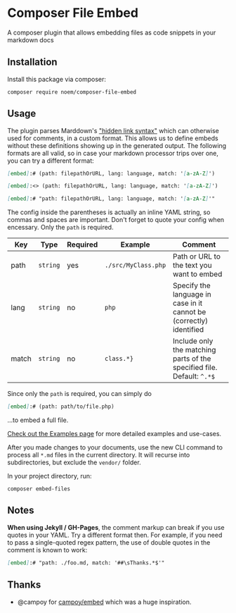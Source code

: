 # Composer File Embed

A composer plugin that allows embedding files as code snippets in your markdown docs

## Installation

Install this package via composer:

`composer require noem/composer-file-embed`

## Usage

The plugin parses Marddown's ["hidden link syntax"](https://stackoverflow.com/a/20885980) which can otherwise used for
comments, in a custom format. This allows us to define embeds without these definitions showing up in the generated
output. The following formats are all valid, so in case your markdown processor trips over one, you can try a different
format:

```markdown
[embed]:# (path: filepathOrURL, lang: language, match: '[a-zA-Z]')

[embed]:<> (path: filepathOrURL, lang: language, match: '[a-zA-Z]')

[embed]:# "path: filepathOrURL, lang: language, match: '[a-zA-Z]'"
```

The config inside the parentheses is actually an inline YAML string, so commas and spaces are important. Don't forget to
quote your config when encessary. Only the `path` is required.

|Key|Type|Required|Example|Comment  |
|---|---|---|---|---|
|path|`string` | yes | `./src/MyClass.php`| Path or URL to the text you want to embed |
|lang|`string`| no | `php` | Specify the language in case in it cannot be (correctly) identified |
|match|`string`| no | `class.*}` | Include only the matching parts of the specified file. Default: `^.*$` |

Since only the `path` is required, you can simply do

```markdown
[embed]:# (path: path/to/file.php)
```

...to embed a full file.

[Check out the Examples page](https://noemphp.github.io/composer-file-embed/Examples/) for more detailed examples and
use-cases.

After you made changes to your documents, use the new CLI command to process all `*.md` files in the current directory.
It will recurse into subdirectories, but exclude the `vendor/` folder.

In your project directory, run:

```shell
composer embed-files
```

## Notes

**When using Jekyll / GH-Pages**, the comment markup can break if you use quotes in your YAML. Try a different format
then. For example, if you need to pass a single-quoted regex pattern, the use of double quotes in the comment is known
to work:

```markdown
[embed]:# "path: ./foo.md, match: '##\sThanks.*$'"
```

## Thanks

* @campoy for [campoy/embed](https://github.com/campoy/embed) which was a huge inspiration.
